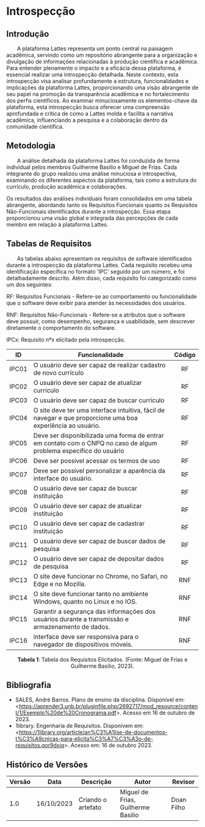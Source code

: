 # **Introspecção**

## **Introdução**

&emsp;&emsp;A plataforma Lattes representa um ponto central na paisagem acadêmica, servindo como um repositório abrangente para a organização e divulgação de informações relacionadas à produção científica e acadêmica. Para entender plenamente o impacto e a eficácia dessa plataforma, é essencial realizar uma introspecção detalhada. Neste contexto, esta introspecção visa analisar profundamente a estrutura, funcionalidades e implicações da plataforma Lattes, proporcionando uma visão abrangente de seu papel na promoção da transparência acadêmica e no fortalecimento dos perfis científicos. Ao examinar minuciosamente os elementos-chave da plataforma, esta introspecção busca oferecer uma compreensão aprofundada e crítica de como a Lattes molda e facilita a narrativa acadêmica, influenciando a pesquisa e a colaboração dentro da comunidade científica.

## **Metodologia**

&emsp;&emsp;A análise detalhada da plataforma Lattes foi conduzida de forma individual pelos membros Guilherme Basilio e Miguel de Frias. Cada integrante do grupo realizou uma análise minuciosa e introspectiva, examinando os diferentes aspectos da plataforma, tais como a estrutura do currículo, produção acadêmica e colaborações.

Os resultados das análises individuais foram consolidados em uma tabela abrangente, abordando tanto os Requisitos Funcionais quanto os Requisitos Não-Funcionais identificados durante a introspecção. Essa etapa proporcionou uma visão global e integrada das percepções de cada membro em relação à plataforma Lattes.

## **Tabelas de Requisitos**

&emsp;&emsp;As tabelas abaixo apresentam os requisitos de software identificados durante a introspecção da plataforma Lattes. Cada requisito recebeu uma identificação específica no formato 'IPC' seguido por um número, e foi detalhadamente descrito. Além disso, cada requisito foi categorizado como um dos seguintes:

RF: Requisitos Funcionais - Refere-se ao comportamento ou funcionalidade que o software deve exibir para atender às necessidades dos usuários.

RNF: Requisitos Não-Funcionais - Refere-se a atributos que o software deve possuir, como desempenho, segurança e usabilidade, sem descrever diretamente o comportamento do software.

IPCx: Requisito nºx elicitado pela introspecção.

| ID | Funcionalidade                                       | Código  | 
| :---:  | -------------------------------------------------- | :---: |
| IPC01   | O usuário deve ser capaz de realizar cadastro de novo currículo | RF | 
| IPC02   | O usuário deve ser capaz de atualizar currículo | RF | 
| IPC03   | O usuário deve ser capaz de buscar currículo | RF | 
| IPC04   | O site deve ter uma interface intuitiva, fácil de navegar e que proporcione uma boa experiência ao usuário. | RF |
| IPC05   | Deve ser disponibilizada uma forma de entrar em contato com o CNPQ no caso de algum problema específico do usuário | RF |
| IPC06   | Deve ser possível acessar os termos de uso | RF | 
| IPC07   | Deve ser possível personalizar a aparência da interface do usuário. | RF |
| IPC08   | O usuário deve ser capaz de buscar instituição | RF | 
| IPC09   | O usuário deve ser capaz de atualizar instituição | RF |
| IPC10   | O usuário deve ser capaz de cadastrar instituição | RF |
| IPC11   | O usuário deve ser capaz de buscar dados de pesquisa | RF |
| IPC12   | O usuário deve ser capaz de depositar dados de pesquisa | RF |
| IPC13   | O site deve funcionar no Chrome, no Safari, no Edge e no Mozilla. | RNF |
| IPC14   | O site deve funcionar tanto no ambiente Windows, quanto no Linux e no IOS. | RNF |
| IPC15   | Garantir a segurança das informações dos usuários durante a transmissão e armazenamento de dados. | RNF |
| IPC16   | interface deve ser responsiva para o navegador de dispositivos móveis. | RNF |

<div style="text-align: center">
    <p> <b>Tabela 1</b>: Tabela dos Requisitos Elicitados. (Fonte: Miguel de Frias e Guilherme Basilio, 2023).</p>
</div>

## **Bibliografia**

- SALES, André Barros. Plano de ensino da disciplina. Disponível em: <<https://aprender3.unb.br/pluginfile.php/2692717/mod_resource/content/1/Exemplo%20de%20Cronograma.pdf>>. Acesso em 16 de outubro de 2023.
- 1library. Engenharia de Requisitos. Disponívem em: <<https://1library.org/article/an%C3%A1lise-de-documentos-t%C3%A9cnicas-para-elicita%C3%A7%C3%A3o-de-requisitos.qor9dxjq>>. Acesso em: 16 de outubro 2023.


## **Histórico de Versões**

| Versão | Data       | Descrição            | Autor          | Revisor        |
|--------|:----------:|----------------------|----------------|--------------- |
| 1.0  | 16/10/2023 | Criando o artefato | Miguel de Frias, Guilherme Basilio | Doan Filho |